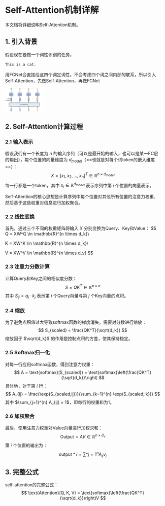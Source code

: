 # Self-Attention机制详解

本文档将详细说明Self-Attention机制。

## 1. 引入背景

假设现在要做一个词性识别的任务，

```txt
This is a cat.
```

用FCNet会直接给这四个词定词性，不会考虑四个词之间内部的联系，所以引入Self-Attention，先做Self-Attention，再做FCNet

<img src="./assets/image-20250609161309791.png" alt="image-20250609161309791" style="zoom:12%;" />

## 2. Self-Attention计算过程

### 2.1 输入表示

假设我们有一个长度为 $n$ 的输入序列（可以是最开始的输入，也可以是某一FC层的输出），每个位置的向量维度为 $d_{model}$（==也就是对每个词token的嵌入维度==）：
$$
X = [x_1, x_2, \ldots, x_n]^T \in \mathbb{R}^{n \times d_{model}}
$$
每一行都是一个token，其中 $x_i \in \mathbb{R}^{d_{model}}$ 表示序列中第 $i$ 个位置的向量表示。

Self-Attention的核心思想是计算序列中每个位置对其他所有位置的注意力权重，然后基于这些权重对信息进行加权聚合。

### 2.2 线性变换

首先，通过三个不同的权重矩阵将输入 $X$ 分别变换为Query、Key和Value：
$$
Q = XW^Q \in \mathbb{R}^{n \times d_k}\\

K = XW^K \in \mathbb{R}^{n \times d_k}\\

V = XW^V \in \mathbb{R}^{n \times d_v}
$$

### 2.3 注意力分数计算

计算Query和Key之间的相似度分数：
$$
S = QK^T \in \mathbb{R}^{n \times n}
$$
其中 $S_{ij} = q_i \cdot k_j$ 表示第 $i$ 个Query向量与第 $j$ 个Key向量的点积。

### 2.4 缩放

为了避免点积值过大导致softmax函数的梯度消失，需要对分数进行缩放：
$$
S_{scaled} = \frac{QK^T}{\sqrt{d_k}}
$$
缩放因子 $\sqrt{d_k}$ 的作用是控制点积的方差，使其保持稳定。

### 2.5 Softmax归一化

对每一行应用softmax函数，得到注意力权重：
$$
A = \text{softmax}(S_{scaled}) = \text{softmax}\left(\frac{QK^T}{\sqrt{d_k}}\right)
$$
具体地，对于第 $i$ 行：
$$
A_{ij} = \frac{\exp(S_{scaled,ij})}{\sum_{k=1}^{n} \exp(S_{scaled,ik})}
$$
其中 $\sum_{j=1}^{n} A_{ij} = 1$，即每行的权重和为1。

### 2.6 加权聚合

最后，使用注意力权重对Value向量进行加权求和：
$$
\text{Output} = AV \in \mathbb{R}^{n \times d_v}
$$
第 $i$ 个位置的输出为：
$$
\text{output}*i = \sum*{j=1}^{n} A_{ij} v_j
$$

## 3. 完整公式

self-attention的完整公式：
$$
\text{Attention}(Q, K, V) = \text{softmax}\left(\frac{QK^T}{\sqrt{d_k}}\right)V
$$
